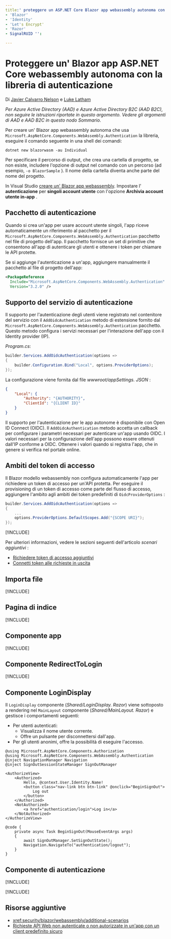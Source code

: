 ```yaml
---
title:' proteggere un ASP.NET Core Blazor app webassembly autonoma con la libreria di autenticazione ' Author: Description: monikerRange: ms. Author: ms. Custom: ms. Date: No-loc:
- 'Blazor'
- 'Identity'
- 'Let's Encrypt'
- 'Razor'
- SignalRUID '': 

---
```

# <a name="secure-an-aspnet-core-blazor-webassembly-standalone-app-with-the-authentication-library"></a>Proteggere un' Blazor app ASP.NET Core webassembly autonoma con la libreria di autenticazione

Di [Javier Calvarro Nelson](https://github.com/javiercn) e [Luke Latham](https://github.com/guardrex)

*Per Azure Active Directory (AAD) e Azure Active Directory B2C (AAD B2C), non seguire le istruzioni riportate in questo argomento. Vedere gli argomenti di AAD e AAD B2C in questo nodo Sommario.*

Per creare un' Blazor app webassembly autonoma che usa `Microsoft.AspNetCore.Components.WebAssembly.Authentication` la libreria, eseguire il comando seguente in una shell dei comandi:

```dotnetcli
dotnet new blazorwasm -au Individual
```

Per specificare il percorso di output, che crea una cartella di progetto, se non esiste, includere l'opzione di output nel comando con un percorso (ad esempio, `-o BlazorSample` ). Il nome della cartella diventa anche parte del nome del progetto.

In Visual Studio [creare un' Blazor app webassembly](xref:blazor/get-started). Impostare l' **autenticazione** per **singoli account utente** con l'opzione **Archivia account utente in-app** .

## <a name="authentication-package"></a>Pacchetto di autenticazione

Quando si crea un'app per usare account utente singoli, l'app riceve automaticamente un riferimento al pacchetto per il `Microsoft.AspNetCore.Components.WebAssembly.Authentication` pacchetto nel file di progetto dell'app. Il pacchetto fornisce un set di primitive che consentono all'app di autenticare gli utenti e ottenere i token per chiamare le API protette.

Se si aggiunge l'autenticazione a un'app, aggiungere manualmente il pacchetto al file di progetto dell'app:

```xml
<PackageReference 
  Include="Microsoft.AspNetCore.Components.WebAssembly.Authentication" 
  Version="3.2.0" />
```

## <a name="authentication-service-support"></a>Supporto del servizio di autenticazione

Il supporto per l'autenticazione degli utenti viene registrato nel contenitore del servizio con il `AddOidcAuthentication` metodo di estensione fornito dal `Microsoft.AspNetCore.Components.WebAssembly.Authentication` pacchetto. Questo metodo configura i servizi necessari per l'interazione dell'app con il Identity provider (IP).

*Program.cs*:

```csharp
builder.Services.AddOidcAuthentication(options =>
{
    builder.Configuration.Bind("Local", options.ProviderOptions);
});
```

La configurazione viene fornita dal file *wwwroot/appSettings. JSON* :

```json
{
    "Local": {
        "Authority": "{AUTHORITY}",
        "ClientId": "{CLIENT ID}"
    }
}
```

Il supporto per l'autenticazione per le app autonome è disponibile con Open ID Connect (OIDC). Il `AddOidcAuthentication` metodo accetta un callback per configurare i parametri necessari per autenticare un'app usando OIDC. I valori necessari per la configurazione dell'app possono essere ottenuti dall'IP conforme a OIDC. Ottenere i valori quando si registra l'app, che in genere si verifica nel portale online.

## <a name="access-token-scopes"></a>Ambiti del token di accesso

Il Blazor modello webassembly non configura automaticamente l'app per richiedere un token di accesso per un'API protetta. Per eseguire il provisioning di un token di accesso come parte del flusso di accesso, aggiungere l'ambito agli ambiti dei token predefiniti di `OidcProviderOptions` :

```csharp
builder.Services.AddOidcAuthentication(options =>
{
    ...
    options.ProviderOptions.DefaultScopes.Add("{SCOPE URI}");
});
```

[!INCLUDE[](~/includes/blazor-security/azure-scope.md)]

Per ulteriori informazioni, vedere le sezioni seguenti dell'articolo *scenari aggiuntivi* :

* [Richiedere token di accesso aggiuntivi](xref:security/blazor/webassembly/additional-scenarios#request-additional-access-tokens)
* [Connetti token alle richieste in uscita](xref:security/blazor/webassembly/additional-scenarios#attach-tokens-to-outgoing-requests)

## <a name="imports-file"></a>Importa file

[!INCLUDE[](~/includes/blazor-security/imports-file-standalone.md)]

## <a name="index-page"></a>Pagina di indice

[!INCLUDE[](~/includes/blazor-security/index-page-authentication.md)]

## <a name="app-component"></a>Componente app

[!INCLUDE[](~/includes/blazor-security/app-component.md)]

## <a name="redirecttologin-component"></a>Componente RedirectToLogin

[!INCLUDE[](~/includes/blazor-security/redirecttologin-component.md)]

## <a name="logindisplay-component"></a>Componente LoginDisplay

Il `LoginDisplay` componente (*Shared/LoginDisplay. Razor*) viene sottoposto a rendering nel `MainLayout` componente (*Shared/MainLayout. Razor*) e gestisce i comportamenti seguenti:

* Per utenti autenticati:
  * Visualizza il nome utente corrente.
  * Offre un pulsante per disconnettersi dall'app.
* Per gli utenti anonimi, offre la possibilità di eseguire l'accesso.

```razor
@using Microsoft.AspNetCore.Components.Authorization
@using Microsoft.AspNetCore.Components.WebAssembly.Authentication
@inject NavigationManager Navigation
@inject SignOutSessionStateManager SignOutManager

<AuthorizeView>
    <Authorized>
        Hello, @context.User.Identity.Name!
        <button class="nav-link btn btn-link" @onclick="BeginSignOut">
            Log out
        </button>
    </Authorized>
    <NotAuthorized>
        <a href="authentication/login">Log in</a>
    </NotAuthorized>
</AuthorizeView>

@code {
    private async Task BeginSignOut(MouseEventArgs args)
    {
        await SignOutManager.SetSignOutState();
        Navigation.NavigateTo("authentication/logout");
    }
}
```

## <a name="authentication-component"></a>Componente di autenticazione

[!INCLUDE[](~/includes/blazor-security/authentication-component.md)]

[!INCLUDE[](~/includes/blazor-security/troubleshoot.md)]

## <a name="additional-resources"></a>Risorse aggiuntive

* <xref:security/blazor/webassembly/additional-scenarios>
* [Richieste API Web non autenticate o non autorizzate in un'app con un client predefinito sicuro](xref:security/blazor/webassembly/additional-scenarios#unauthenticated-or-unauthorized-web-api-requests-in-an-app-with-a-secure-default-client)
